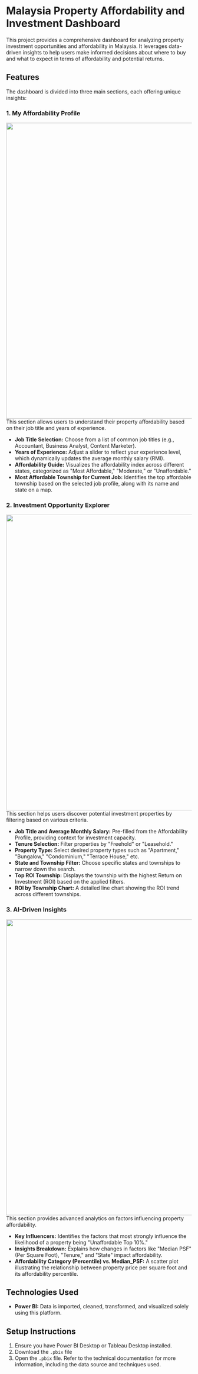 # Malaysia Property Affordability and Investment Dashboard

This project provides a comprehensive dashboard for analyzing property investment opportunities and affordability in Malaysia. It leverages data-driven insights to help users make informed decisions about where to buy and what to expect in terms of affordability and potential returns.

## Features

The dashboard is divided into three main sections, each offering unique insights:

### 1. My Affordability Profile
<img src="https://github.com/user-attachments/assets/47423f15-0522-454d-bd8e-b10f335c8215" width="800"><br>
This section allows users to understand their property affordability based on their job title and years of experience.

*   **Job Title Selection:** Choose from a list of common job titles (e.g., Accountant, Business Analyst, Content Marketer).
*   **Years of Experience:** Adjust a slider to reflect your experience level, which dynamically updates the average monthly salary (RMI).
*   **Affordability Guide:** Visualizes the affordability index across different states, categorized as "Most Affordable," "Moderate," or "Unaffordable."
*   **Most Affordable Township for Current Job:** Identifies the top affordable township based on the selected job profile, along with its name and state on a map.

### 2. Investment Opportunity Explorer
<img src="https://github.com/user-attachments/assets/3d073de4-f3b2-4f4d-9d11-b257ad7df53d" width="800"><br>
This section helps users discover potential investment properties by filtering based on various criteria.

*   **Job Title and Average Monthly Salary:** Pre-filled from the Affordability Profile, providing context for investment capacity.
*   **Tenure Selection:** Filter properties by "Freehold" or "Leasehold."
*   **Property Type:** Select desired property types such as "Apartment," "Bungalow," "Condominium," "Terrace House," etc.
*   **State and Township Filter:** Choose specific states and townships to narrow down the search.
*   **Top ROI Township:** Displays the township with the highest Return on Investment (ROI) based on the applied filters.
*   **ROI by Township Chart:** A detailed line chart showing the ROI trend across different townships.

### 3. AI-Driven Insights
<img src="https://github.com/user-attachments/assets/9a7bac2a-70af-4f2a-8189-7dfd04e93af7" width="800"><br>
This section provides advanced analytics on factors influencing property affordability.

*   **Key Influencers:** Identifies the factors that most strongly influence the likelihood of a property being "Unaffordable Top 10%."
*   **Insights Breakdown:** Explains how changes in factors like "Median PSF" (Per Square Foot), "Tenure," and "State" impact affordability.
*   **Affordability Category (Percentile) vs. Median_PSF:** A scatter plot illustrating the relationship between property price per square foot and its affordability percentile.

## Technologies Used
*   **Power BI:** Data is imported, cleaned, transformed, and visualized solely using this platform.

## Setup Instructions
1.  Ensure you have Power BI Desktop or Tableau Desktop installed.
2.  Download the `.pbix` file
3.  Open the `.pbix` file. Refer to the technical documentation for more information, including the data source and techniques used.
